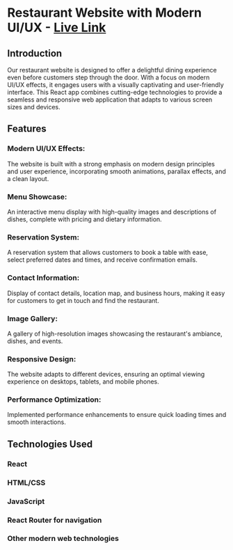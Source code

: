 # Restaurant Website with Modern UI/UX - [Live Link](https://ryourirestaurantwebxui.netlify.app/)



## Introduction
Our restaurant website is designed to offer a delightful dining experience even before customers step through the door. With a focus on modern UI/UX effects, it engages users with a visually captivating and user-friendly interface. This React app combines cutting-edge technologies to provide a seamless and responsive web application that adapts to various screen sizes and devices.

## Features
### Modern UI/UX Effects: 
The website is built with a strong emphasis on modern design principles and user experience, incorporating smooth animations, parallax effects, and a clean layout.
### Menu Showcase: 
An interactive menu display with high-quality images and descriptions of dishes, complete with pricing and dietary information.
### Reservation System: 
A reservation system that allows customers to book a table with ease, select preferred dates and times, and receive confirmation emails.
### Contact Information: 
Display of contact details, location map, and business hours, making it easy for customers to get in touch and find the restaurant.
### Image Gallery: 
A gallery of high-resolution images showcasing the restaurant's ambiance, dishes, and events.
### Responsive Design: 
The website adapts to different devices, ensuring an optimal viewing experience on desktops, tablets, and mobile phones.
### Performance Optimization: 
Implemented performance enhancements to ensure quick loading times and smooth interactions.

## Technologies Used
### React
### HTML/CSS
### JavaScript
### React Router for navigation
### Other modern web technologies
